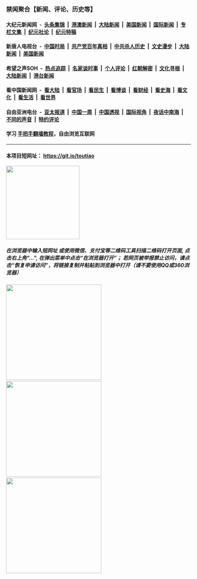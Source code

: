 ### 禁闻聚合【新闻、评论、历史等】

#### 大纪元新闻网 &nbsp;-&nbsp; [头条集锦](indexes/E头条集锦.md?t=02040101) &nbsp;|&nbsp; [港澳新闻](indexes/E港澳新闻.md?t=02040101)  &nbsp;|&nbsp; [大陆新闻](indexes/E大陆新闻.md?t=02040101) &nbsp;|&nbsp; [美国新闻](indexes/E美国新闻.md?t=02040101) &nbsp;|&nbsp; [国际新闻](indexes/E国际新闻.md?t=02040101) &nbsp;|&nbsp; [专栏文集](indexes/E专栏文集.md?t=02040101) &nbsp;|&nbsp; [纪元社论](indexes/E纪元社论.md?t=02040101) &nbsp;|&nbsp; [纪元特稿](indexes/E纪元特稿.md?t=02040101) 

#### 新唐人电视台 &nbsp;-&nbsp; [中国时局](indexes/N中国时局.md?t=02040101) &nbsp;|&nbsp; [共产党百年真相](indexes/N共产党百年真相.md?t=02040101) &nbsp;|&nbsp; [中共杀人历史](indexes/N中共杀人历史.md?t=02040101) &nbsp;|&nbsp; [文史漫步](indexes/N文史漫步.md?t=02040101) &nbsp;|&nbsp; [大陆新闻](indexes/N大陆新闻.md?t=02040101) &nbsp;|&nbsp; [美国新闻](indexes/N美国新闻.md?t=02040101)

#### 希望之声SOH &nbsp;-&nbsp; [热点追踪](indexes/H热点追踪.md?t=02040101) &nbsp;|&nbsp; [名家谈时事](indexes/H名家谈时事.md?t=02040101) &nbsp;|&nbsp; [个人评论](indexes/H个人评论.md?t=02040101)  &nbsp;|&nbsp; [红朝解密](indexes/H红朝解密.md?t=02040101) &nbsp;|&nbsp; [文化寻根](indexes/H文化寻根.md?t=02040101) &nbsp;|&nbsp; [大陆新闻](indexes/H大陆新闻.md?t=02040101) &nbsp;|&nbsp; [港台新闻](indexes/H港台新闻.md?t=02040101)

#### 看中国新闻网 &nbsp;-&nbsp; [看大陆](indexes/S看大陆.md?t=02040101) &nbsp;|&nbsp; [看官场](indexes/S看官场.md?t=02040101) &nbsp;|&nbsp; [看民生](indexes/S看民生.md?t=02040101)  &nbsp;|&nbsp; [看博谈](indexes/S看博谈.md?t=02040101) &nbsp;|&nbsp; [看财经](indexes/S看财经.md?t=02040101) &nbsp;|&nbsp; [看史海](indexes/S看史海.md?t=02040101) &nbsp;|&nbsp; [看文化](indexes/S看文化.md?t=02040101) &nbsp;|&nbsp; [看生活](indexes/S看生活.md?t=02040101) &nbsp;|&nbsp; [看世界](indexes/S看世界.md?t=02040101)

#### 自由亚洲电台 &nbsp;-&nbsp; [亚太报道](indexes/R亚太报道.md?t=02040101) &nbsp;|&nbsp; [中国一周](indexes/R中国一周.md?t=02040101) &nbsp;|&nbsp; [中国透视](indexes/R中国透视.md?t=02040101)  &nbsp;|&nbsp; [国际视角](indexes/R国际视角.md?t=02040101) &nbsp;|&nbsp; [夜话中南海](indexes/R夜话中南海.md?t=02040101) &nbsp;|&nbsp; [不同的声音](indexes/R不同的声音.md?t=02040101) &nbsp;|&nbsp; [特约评论](indexes/R特约评论.md?t=02040101)

#### 学习 [手把手翻墙教程](https://github.com/gfw-breaker/guides/wiki)，自由浏览互联网

----

#### 本项目短网址： https://git.io/toutiao
<img src="https://raw.githubusercontent.com/gfw-breaker/banned-news/master/scripts/img/qr.png" width="200px"/>  

##### 在浏览器中输入短网址 或使用微信、支付宝等二维码工具扫描二维码打开页面, 点击右上角"...", 在弹出菜单中点击“在浏览器打开”； 若网页被举报禁止访问，请点击“恢复申请访问”，将链接复制并粘贴到浏览器中打开（请不要使用QQ或360浏览器）

<img src="https://raw.githubusercontent.com/gfw-breaker/banned-news/master/scripts/img/1.png" width="260px"/> &nbsp; <img src="https://raw.githubusercontent.com/gfw-breaker/banned-news/master/scripts/img/2.png" width="260px"/> &nbsp; <img src="https://raw.githubusercontent.com/gfw-breaker/banned-news/master/scripts/img/3.png" width="260px"/>
